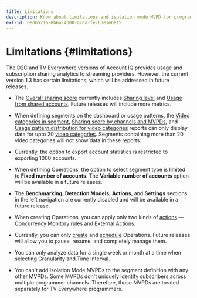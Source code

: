 ```yaml
---
title: Limitations
description: Know about limitations and isolation mode MVPD for programmers in Account IQ.
exl-id: 08d65716-8b6a-4300-acda-fec63e1e6815
---
```

# Limitations {#limitations}

The D2C and TV Everywhere versions of Account IQ provides usage and subscription sharing analytics to streaming providers. However, the current version 1.3 has certain limitations, which will be addressed in future releases.

* The [Overall sharing score](/help/accountiq/data-panels.md#overall-sharing-score) currently includes [Sharing level](/help/accountiq/data-panels.md#sharing-level) and [Usage from shared accounts](/help/accountiq/data-panels.md#usage-from-shared-accounts). Future releases will include more metrics.

* When defining segments on the dashboard or usage patterns, the [Video categories in segment](/help/accountiq/data-panels.md#video-categories-segment), [Sharing score by channels and MVPDs](/help/accountiq/data-panels.md#sharin-score-by-channels-and-mvpds), and [Usage pattern distribution for video categories](/help/accountiq/usage-patterns.md#usage-pattern-dis-video-categories) reports can only display data for upto 20 [video categories](product-concepts.md#video-category-def). Segments containing more than 20 video categories will not show data in these reports.

* Currently, the option to export account statistics is restricted to exporting 1000 accounts.

* When defining Operations, the option to select [segment type](/help/accountiq/operations.md#segment) is limited to **Fixed number of accounts**. The **Variable number of accounts** option will be available in a future releases.

* The **Benchmarking**, **Detection Models**, **Actions**, and **Settings** sections in the left navigation are currently disabled and will be available in a future release.

* When creating Operations, you can apply only two kinds of [actions](/help/accountiq/operations.md#action) — Concurrency Monitory rules and External Actions.

* Currently, you can only [create](/help/accountiq/operations.md#create-new-operation) and [schedule](/help/accountiq/operations.md#schedule) Operations. Future releases will allow you to pause, resume, and completely manage them.

* You can only analyze data for a single week or month at a time when selecting Granularity and Time Interval. 

* You can't add Isolation Mode MVPDs to the segment definition with any other MVPDs. Some MVPDs don't uniquely identify subscribers across multiple programmer channels. Therefore, those MVPDs are treated separately for TV Everywhere programmers.



